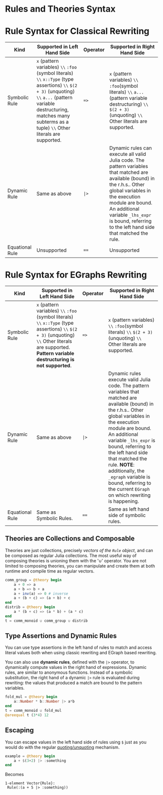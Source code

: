 # Rules and Theories Syntax

# Rule Syntax for Classical Rewriting

| Kind            | Supported in Left Hand Side                                                                                                                                                                                   | Operator | Supported in Right Hand Side                                                                                                                                                         |
|-----------------|----------------------------------------------------------------------------------------------------------------------------------------------------------------------------------------------------------------|----------|--------------------------------------------------------------------------------------------------------------------------------------------------------------------------------------|
| Symbolic  Rule  | `x`  (pattern variables) ``\\`` `:foo` (symbol literals) ``\\`` `x::Type` (type assertions) ``\\`` `$(2 + 3)` (unquoting) ``\\`` `a...` (pattern variable destructuring, matches many subterms as a tuple) ``\\``  Other literals are supported. | `=>`     | `x` (pattern variables) ``\\`` `:foo`(symbol literals) ``\\`` `a...` (pattern variable destructuring) ``\\``  `$(2 + 3)` (unquoting) ``\\`` Other literals are supported.                                           |
| Dynamic Rule    | Same as above                                                                                                                                                                                                  | `\|>`    | Dynamic rules can execute all valid Julia code. The pattern variables  that matched are available (bound) in the r.h.s.. Other global variables  in the execution module are bound. An additional variable `_lhs_expr` is bound, referring to the left hand side that matched the rule.  |
| Equational Rule | Unsupported                                                                                                                                                                                                    | `==`     | Unsupported                                                                                                                                                                          |

# Rule Syntax for EGraphs Rewriting

| Kind            | Supported in  Left Hand Side                                                                                                                                                                                         | Operator | Supported in Right Hand Side                                                                                                                                                                                                                                                                                                                                                                                   |
|-----------------|----------------------------------------------------------------------------------------------------------------------------------------------------------------------------------------------------------------------|----------|----------------------------------------------------------------------------------------------------------------------------------------------------------------------------------------------------------------------------------------------------------------------------------------------------------------------------------------------------------------------------------------------------------------|
| Symbolic  Rule  | `x`  (pattern variables) ``\\`` `:foo` (symbol literals) ``\\`` `x::Type` (type assertions) ``\\`` `$(2 + 3)` (unquoting) ``\\``  Other literals are supported. **Pattern variable destructuring is not supported**. | `=>`     | `x` (pattern variables) ``\\`` `:foo`(symbol literals) ``\\``  `$(2 + 3)` (unquoting) ``\\`` Other literals are supported.                                                                                                                                                                                                                                                                                                                    |
| Dynamic Rule    | Same as above                                                                                                                                                                                                        | `\|>`    | Dynamic rules execute valid Julia code. The pattern variables  that matched are available (bound) in the r.h.s.. Other global variables  in the execution module are bound. An additional variable `_lhs_expr` is bound,  referring to the left hand side that matched the rule.  **NOTE**: additionally, the `_egraph` variable is bound,  referring to the current `EGraph` on which rewriting is happening. |
| Equational Rule | Same as Symbolic Rules.                                                                                                                                                                                              | `==`     | Same as left hand side of symbolic rules.                                                                                                                                                                                                                                                                                                                                                                      |


## Theories are Collections and Composable

Theories are just collections, precisely *vectors of the `Rule` object*, and can
be composed as regular Julia collections. The most
useful way of composing theories is unioning
them with the '∪' operator.
You are not limited to composing theories, you can
manipulate and create them at both runtime and compile time
as regular vectors.

```julia
comm_group = @theory begin
    a + 0 => a
    a + b => b + a
    a + inv(a) => 0 # inverse
    a + (b + c) => (a + b) + c
end
distrib = @theory begin
    a * (b + c) => (a * b) + (a * c)
end
t = comm_monoid ∪ comm_group ∪ distrib
```

## Type Assertions and Dynamic Rules

You can use type assertions in the left hand of rules
to match and access literal values both when using
classic rewriting and EGraph based rewriting.

You can also use **dynamic rules**, defined with the `|>`
operator, to dynamically compute values in the right hand of expressions.
Dynamic rules, are similar to anonymous functions. Instead of a symbolic
substitution, the right hand of a dynamic `|>` rule is evaluated during
rewriting: the values that produced a match are bound to the pattern variables.

```julia
fold_mul = @theory begin
    a::Number * b::Number |> a*b
end
t = comm_monoid ∪ fold_mul
@areequal t (3*4) 12
```


## Escaping

You can escape values in the left hand side of rules using `$` just
as you would do with the regular [quoting/unquoting]() mechanism.


```julia
example = @theory begin
    a + $(3+2) |> :something
end
```

Becomes
```
1-element Vector{Rule}:
 Rule(:(a + 5 |> :something))
```
